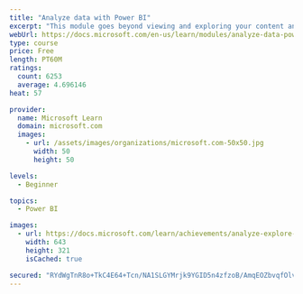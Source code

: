 ```yaml
---
title: "Analyze data with Power BI"
excerpt: "This module goes beyond viewing and exploring your content and explains how to interact with it by working with reports and dashboards to uncover and share new business insights."
webUrl: https://docs.microsoft.com/en-us/learn/modules/analyze-data-power-bi/
type: course
price: Free
length: PT60M
ratings:
  count: 6253
  average: 4.696146
heat: 57

provider:
  name: Microsoft Learn
  domain: microsoft.com
  images:
    - url: /assets/images/organizations/microsoft.com-50x50.jpg
      width: 50
      height: 50

levels:
  - Beginner

topics:
  - Power BI

images:
  - url: https://docs.microsoft.com/learn/achievements/analyze-explore-data-power-bi-social.png
    width: 643
    height: 321
    isCached: true

secured: "RYdWgTnR8o+TkC4E64+Tcn/NA1SLGYMrjk9YGID5n4zfzoB/AmqEOZbvqfOlvRtFAAcyFnLhBSAe/R6RjyWiOEo7x1uxyCjimRsW5o1mkYjaxtf/n58h8kcCnvqa74LnBr2/fHi1CweFKY7I6k/AhH6EpNvcs+FEAI0cBR6peLiDageOLAPABQG/EYNOaEGiBnYa/RpumBDmCKfsqEcVPPCAzkz+aiGV+PEC2aq7CepKBntgHeH0gR437jmuUfliU+IFmTTmlaNn/YsnN1RpHFvKcyJ3Ljl7DYADcqhk3KhtX8I/1pTlFqyQvHrRuMpUaNzMBSrVQaDwnvJL20jwDaRCQ/XyP4Pmng3gXoTcmOQmra3h2Me3UtK8NHHcLyFb3aK2EHe+GUtDOdufDyRnNvYGaOOX7pW5b8Xn0e1UGMg=;Qvd1X/Jm4aMttBltptLyRg=="
---
```


